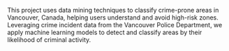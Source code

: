 This project uses data mining techniques to classify crime-prone areas in Vancouver, Canada, helping users understand and avoid high-risk zones. 
Leveraging crime incident data from the Vancouver Police Department, we apply machine learning models to detect and classify areas by their likelihood of criminal activity.
